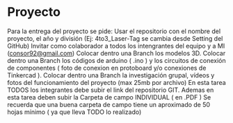 # Proyecto
Para la entrega del proyecto se pide:
Usar el repositorio con el nombre del proyecto, el año y división (Ej: 4to3_Laser-Tag  se cambia desde Setting del GitHub)
Invitar como colaborador a todos los intengrantes del equipo y a MI (consor92@gmail.com)
Colocar dentro una Branch los modelos 3D.
Colocar dentro una Branch los códigos de arduino ( .ino ) y los circuitos de conexión de componentes ( foto de conexion en protoboard y/o conexiones de Tinkercad ).
Colocar dentro una Branch la investigación grupal, vídeos y fotos del funcionamiento del proyecto (max 25mb por archivo)
En esta tarea TODOS los integrantes debe subir el link del repositorio GIT.
Ademas en esta tarea deben subir la Carpeta de campo INDIVIDUAL ( en .PDF )
Se recuerda que una buena carpeta de campo tiene un aproximado de 50 hojas mínimo ( ya que lleva TODO lo realizado)
